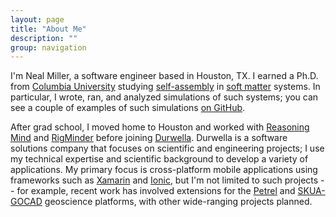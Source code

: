 ```yaml
---
layout: page 
title: "About Me"
description: ""
group: navigation
---
```

I'm Neal Miller, a software engineer based in Houston, TX.  I earned a Ph.D. from [Columbia University](http://columbia.edu) studying [self-assembly](http://en.wikipedia.org/wiki/Self-assembly) in [soft matter](http://en.wikipedia.org/wiki/Soft_matter) systems. In particular, I wrote, ran, and analyzed simulations of such systems; you can see a couple of examples of such simulations [on GitHub](https://github.com/wlmiller/GradSchool).

After grad school, I moved home to Houston and worked with [Reasoning Mind](https://reasoningmind.org) and [RigMinder](http://rigminder.com) before joining [Durwella](http://durwella.com).
Durwella is a software solutions company that focuses on scientific and engineering projects; I use my technical expertise and scientific background to develop a variety of applications.
My primary focus is cross-platform mobile applications using frameworks such as [Xamarin](https://www.xamarin.com/) and [Ionic](http://ionicframework.com/), but I'm not limited to such projects -- for example, recent work has involved extensions for the [Petrel](https://www.software.slb.com/products/petrel) and [SKUA-GOCAD](http://www.pdgm.com/products/skua-gocad/) geoscience platforms, with other wide-ranging projects planned.